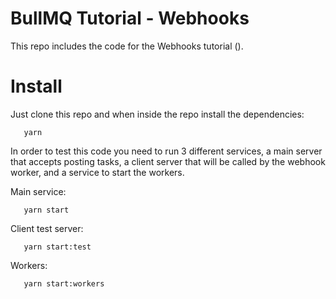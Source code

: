 # BullMQ Tutorial - Webhooks

This repo includes the code for the Webhooks tutorial ().

# Install

Just clone this repo and when inside the repo install the dependencies:

```
   yarn
```

In order to test this code you need to run 3 different services, a main server
that accepts posting tasks, a client server that will be called by the webhook worker,
and a service to start the workers.

Main service:

```
   yarn start
```

Client test server:

```
   yarn start:test
```

Workers:

```
   yarn start:workers
```
